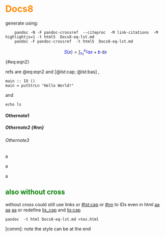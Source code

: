 # Docs8

generate using:

		pandoc -N -F pandoc-crossref  --citeproc  -M link-citations  -M highlightjs=1 -t html5  Docs8-eq-lst.md
		pandoc -F pandoc-crossref  -t html5  Docs8-eq-lst.md


$$ S(x) = \int_{x_1}^{x_2} a x+b \ \mathrm{d}x $$ {#eq:eqn2}

refs are @eq:eqn2 and [@lst:cap; @lst:bas] ,

```{#lst:cap .haskell caption="Listing caption"}
main :: IO ()
main = putStrLn "Hello World!"
```
and

```{#lst:bas .bash caption="bash code"}
echo ls
```

#### Othernote1


##### Othernote2 {#nn}


###### Othernote3


a


a


a


## also without cross  
without cross could still use links  or [#lst:cap](#lst:cap)  or [#nn](#nn) to IDs
even in html <a href=#lst:cap>aa</a> <a href=#nn>aa</a> <a href=#Othernote1>aa</a>
or redefine [lis_cap] and [lis:cap]

	pandoc  -t html Docs8-eq-lst.md >tes.html


[lis_cap]:  #lst:cap
[lis:cap]:  #lst:cap
[comm]:  note the style can be at the end

<style>
li { color: darkblue }
strong { color: Orange }
h1{ color: DarkOrange }
del { color: Green  }
.sourceCode { color: Green  }
h2 { color: Green  }
em { color: blue } //ok
</style>
